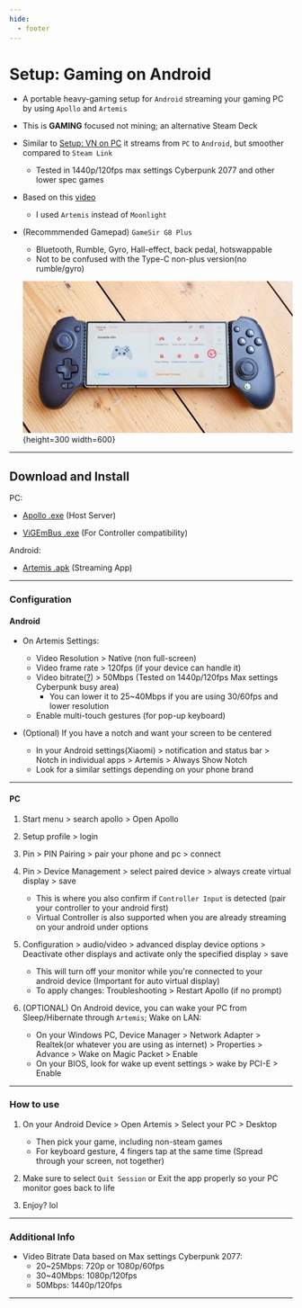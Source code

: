 ```yaml
---
hide:
  - footer
---
```

# Setup: Gaming on Android

- A portable heavy-gaming setup for `Android` streaming your gaming PC by using `Apollo` and `Artemis`

- This is **GAMING** focused not mining; an alternative Steam Deck

- Similar to [Setup: VN on PC](setupVnOnPC.md) it streams from `PC` to `Android`, but smoother compared to `Steam Link`
    - Tested in 1440p/120fps max settings Cyberpunk 2077 and other lower spec games

- Based on this [video](https://www.youtube.com/watch?v=ERC7UrkRL2c)
    - I used `Artemis` instead of `Moonlight`

- (Recommmended Gamepad) `GameSir G8 Plus`
    - Bluetooth, Rumble, Gyro, Hall-effect, back pedal, hotswappable
    - Not to be confused with the Type-C non-plus version(no rumble/gyro)

    ![Android Controller](../img/android-controller.png){height=300 width=600}

---

## Download and Install

PC:

- [Apollo .exe](https://github.com/ClassicOldSong/Apollo/releases/latest) (Host Server)

- [ViGEmBus .exe](https://github.com/nefarius/ViGEmBus/releases/latest) (For Controller compatibility)

Android:

 - [Artemis .apk](https://github.com/ClassicOldSong/moonlight-android/releases/latest) (Streaming App)


---

### Configuration

#### Android

- On Artemis Settings:
    - Video Resolution > Native (non full-screen)
    - Video frame rate > 120fps (if your device can handle it)
    - Video bitrate([?](setupGamingOnAndroid.md/#additional-info)) > 50Mbps (Tested on 1440p/120fps Max settings Cyberpunk busy area)
        - You can lower it to 25~40Mbps if you are using 30/60fps and lower resolution
    - Enable multi-touch gestures (for pop-up keyboard)

- (Optional) If you have a notch and want your screen to be centered
    - In your Android settings(Xiaomi) > notification and status bar > Notch in individual apps > Artemis > Always Show Notch
    - Look for a similar settings depending on your phone brand

---

#### PC

1. Start menu > search apollo > Open Apollo

2. Setup profile > login

3. Pin > PIN Pairing > pair your phone and pc > connect

4. Pin > Device Management > select paired device > always create virtual display > save
    - This is where you also confirm if `Controller Input` is detected (pair your controller to your android first)
    - Virtual Controller is also supported when you are already streaming on your android under options

5. Configuration > audio/video > advanced display device options > Deactivate other displays and activate only the specified display > save
    - This will turn off your monitor while you're connected to your android device (Important for auto virtual display)
    - To apply changes: Troubleshooting > Restart Apollo (if no prompt)

6. (OPTIONAL) On Android device, you can wake your PC from Sleep/Hibernate through `Artemis`; Wake on LAN:
    - On your Windows PC, Device Manager > Network Adapter > Realtek(or whatever you are using as internet) > Properties > Advance > Wake on Magic Packet > Enable
    - On your BIOS, look for wake up event settings > wake by PCI-E > Enable

---

### How to use

1. On your Android Device > Open Artemis > Select your PC > Desktop
    - Then pick your game, including non-steam games
    - For keyboard gesture, 4 fingers tap at the same time (Spread through your screen, not together)

2. Make sure to select `Quit Session` or Exit the app properly so your PC monitor goes back to life

3. Enjoy? lol

---

### Additional Info

- Video Bitrate Data based on Max settings Cyberpunk 2077:
    - 20~25Mbps: 720p or 1080p/60fps
    - 30~40Mbps: 1080p/120fps
    - 50Mbps: 1440p/120fps

---